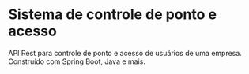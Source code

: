# Sistema de controle de ponto e acesso
API Rest para controle de ponto e acesso de usuários de uma empresa. Construído com Spring Boot, Java e mais.
